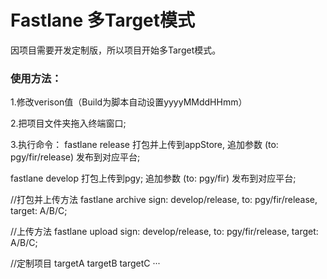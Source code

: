 # Fastlane 多Target模式
  因项目需要开发定制版，所以项目开始多Target模式。
  
### 使用方法：

  1.修改verison值（Build为脚本自动设置yyyyMMddHHmm）
  
  2.把项目文件夹拖入终端窗口;
  
  3.执行命令： 
  fastlane release 打包并上传到appStore, 
    追加参数 (to: pgy/fir/release) 发布到对应平台;
    
  fastlane develop 打包上传到pgy; 
    追加参数 (to: pgy/fir) 发布到对应平台;
    
  //打包并上传方法
  fastlane archive sign: develop/release, to: pgy/fir/release, target: A/B/C;
  
  //上传方法
  fastlane upload sign: develop/release, to: pgy/fir/release, target: A/B/C;
  
  //定制项目
  targetA
  targetB
  targetC
  ···